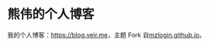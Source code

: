 # 熊伟的个人博客

我的个人博客：<https://blog.veir.me>，主题 Fork 自[mzlogin.github.io](https://github.com/mzlogin/mzlogin.github.io)。